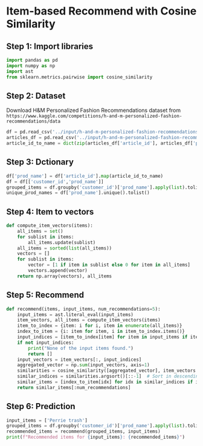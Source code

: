 # Item-based Recommend with Cosine Similarity

## Step 1: Import libraries

```python
import pandas as pd
import numpy as np
import ast
from sklearn.metrics.pairwise import cosine_similarity
```

## Step 2: Dataset

Download H&M Personalized Fashion Recommendations dataset from `https://www.kaggle.com/competitions/h-and-m-personalized-fashion-recommendations/data`

```python
df = pd.read_csv('../input/h-and-m-personalized-fashion-recommendations/transactions_train.csv', nrows=100)
articles_df = pd.read_csv('../input/h-and-m-personalized-fashion-recommendations/articles.csv')
article_id_to_name = dict(zip(articles_df['article_id'], articles_df['prod_name']))
```

## Step 3: Dctionary
```python
df['prod_name'] = df['article_id'].map(article_id_to_name)
df = df[['customer_id','prod_name']]
grouped_items = df.groupby('customer_id')['prod_name'].apply(list).tolist()
unique_prod_names = df['prod_name'].unique().tolist()
```

## Step 4: Item to vectors
```python
def compute_item_vectors(items):
    all_items = set()
    for sublist in items:
        all_items.update(sublist)
    all_items = sorted(list(all_items))
    vectors = []
    for sublist in items:
        vector = [1 if item in sublist else 0 for item in all_items]
        vectors.append(vector)
    return np.array(vectors), all_items
```

## Step 5: Recommend
```python
def recommend(items, input_items, num_recommendations=5):
    input_items = ast.literal_eval(input_items)
    item_vectors, all_items = compute_item_vectors(items)
    item_to_index = {item: i for i, item in enumerate(all_items)}
    index_to_item = {i: item for item, i in item_to_index.items()}
    input_indices = [item_to_index[item] for item in input_items if item in item_to_index]
    if not input_indices:
        print("None of the input items found.")
        return []
    input_vectors = item_vectors[:, input_indices]
    aggregated_vector = np.sum(input_vectors, axis=1)
    similarities = cosine_similarity([aggregated_vector], item_vectors.T)[0]
    similar_indices = similarities.argsort()[::-1]  # Sort in descending order
    similar_items = [index_to_item[idx] for idx in similar_indices if idx not in input_indices]
    return similar_items[:num_recommendations]
```

## Step 6: Prediction

```python
input_items = ['Perrie trash']
grouped_items = df.groupby('customer_id')['prod_name'].apply(list).tolist()
recommended_items = recommend(grouped_items, input_items)
print(f"Recommended items for {input_items}: {recommended_items}")
```


